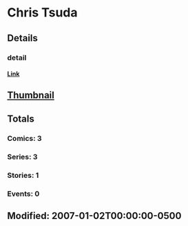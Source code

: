 # Chris  Tsuda 
## Details
### detail
#### [Link](http://marvel.com/comics/creators/3842/chris_tsuda?utm_campaign=apiRef&utm_source=225578a89fc76f3d20fbffda5d17a88d)
## [Thumbnail](http://i.annihil.us/u/prod/marvel/i/mg/b/40/image_not_available.jpg)
## Totals
### Comics: 3
### Series: 3
### Stories: 1
### Events: 0
## Modified: 2007-01-02T00:00:00-0500